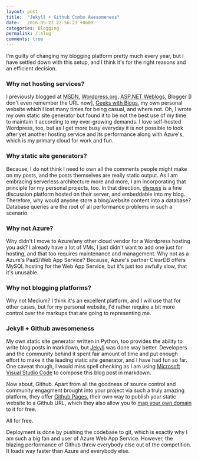 ```yaml
---
layout: post
title:  "Jekyll + Github Combo Awesomeness"
date:   2016-05-22 22:56:23 +0600
categories: Blogging
permalink: /:slug
comments: true
---
```

I'm guilty of changing my blogging platform pretty much every year, but I have settled down with this setup, and I think it's for the right reasons and an efficient decision. 

### Why not hosting services?
I previously blogged at [MSDN](https://blogs.msdn.com/saqib/), [Wordpress.org](https://tanzimsaqib.wordpress.com/), [ASP.NET Weblogs](http://weblogs.asp.net/tanzimsaqib), Blogger [I don't even remember the URL now], [Geeks with Blogs](http://www.geekswithblogs.net/Saqib/), my own personal website which I lost many times for being casual, and where not. Oh, I wrote my own static site generator but found it to be not the best use of my time to maintain it according to my ever-growing demands. I love self-hosted Wordpress, too, but as I get more busy everyday it is not possible to look after yet another hosting service and its performance along with Azure's, which is my primary cloud for work and fun.

### Why static site generators?
Because, I do not think I need to own all the comments people might make on my posts, and the posts themselves are really static output. As I am embracing serverless architecture more and more, I am incorporating that principle for my personal projects, too. In that direction, [disquss](https://disqus.com/) is a fine discussion platform hosted on their server, and embeddable into my blog. Therefore, why would anyone store a blog/website content into a database? Database queries are the root of all performance problems in such a scenario. 

### Why not Azure?
Why didn't I move to Azure/any other cloud vendor for a Wordpress hosting you ask? I already have a lot of VMs, I just didn't want to add one just for hosting, and that too requires maintenance and management. Why not as a Azure's PaaS/Web App Service? Because, Azure's partner ClearDB offers MySQL hosting for the Web App Service, but it's just too awfully  slow, that it's unusable. 


### Why not blogging platforms?
Why not Medium? I think it's an excellent platform, and I will use that for other cases, but for my personal website, I'd rather require a bit more control over the markups that are going to representing me.     

### Jekyll + Github awesomeness
My own static site generator written in Python, too provides the ability to write blog posts in markdown, but [Jekyll](https://jekyllrb.com) was done way better. Developers and the community behind it spent fair amount of time and put enough effort to make it the leading static site generator, and I have had fun so far. One caveat though, I would miss spell checking as I am using [Microsoft Visual Studio Code](https://code.visualstudio.com/) to compose this blog post in markdown.

Now about, Github. Apart from all the goodness of source control and community engagment brought into your project via such a truly amazing platform, they offer [Github Pages](https://pages.github.com/), their own way to publish your static website to a Github URL, which they also allow you to [map your own domain](https://help.github.com/articles/using-a-custom-domain-with-github-pages/) to it for free. 

All for free. 

Deployment is done by pushing the codebase to git, which is exactly why I am such a big fan and user of Azure Web App Service. However, the blazing performance of Github threw everybody else out of the competition. It loads way faster than Azure and everybody else.       